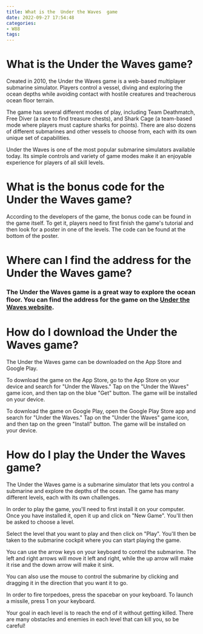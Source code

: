 ```yaml
---
title: What is the  Under the Waves  game
date: 2022-09-27 17:54:48
categories:
- W88
tags:
---
```



#  What is the  Under the Waves  game?

Created in 2010, the Under the Waves game is a web-based multiplayer submarine simulator. Players control a vessel, diving and exploring the ocean depths while avoiding contact with hostile creatures and treacherous ocean floor terrain.

The game has several different modes of play, including Team Deathmatch, Free Diver (a race to find treasure chests), and Shark Cage (a team-based mode where players must capture sharks for points). There are also dozens of different submarines and other vessels to choose from, each with its own unique set of capabilities.

Under the Waves is one of the most popular submarine simulators available today. Its simple controls and variety of game modes make it an enjoyable experience for players of all skill levels.

#  What is the bonus code for the  Under the Waves  game?

According to the developers of the game, the bonus code can be found in the game itself.  To get it, players need to first finish the game's tutorial and then look for a poster in one of the levels. The code can be found at the bottom of the poster.

#  Where can I find the address for the  Under the Waves game?

### The Under the Waves game is a great way to explore the ocean floor. You can find the address for the game on the [Under the Waves website](https://www.underthewavesgame.com/).

#  How do I download the Under the Waves game?

The Under the Waves game can be downloaded on the App Store and Google Play.

To download the game on the App Store, go to the App Store on your device and search for "Under the Waves." Tap on the "Under the Waves" game icon, and then tap on the blue "Get" button. The game will be installed on your device.

To download the game on Google Play, open the Google Play Store app and search for "Under the Waves." Tap on the "Under the Waves" game icon, and then tap on the green "Install" button. The game will be installed on your device.

#  How do I play the Under the Waves game?

The Under the Waves game is a submarine simulator that lets you control a submarine and explore the depths of the ocean. The game has many different levels, each with its own challenges.

In order to play the game, you'll need to first install it on your computer. Once you have installed it, open it up and click on "New Game". You'll then be asked to choose a level.

Select the level that you want to play and then click on "Play". You'll then be taken to the submarine cockpit where you can start playing the game.

You can use the arrow keys on your keyboard to control the submarine. The left and right arrows will move it left and right, while the up arrow will make it rise and the down arrow will make it sink.

You can also use the mouse to control the submarine by clicking and dragging it in the direction that you want it to go.

In order to fire torpedoes, press the spacebar on your keyboard. To launch a missile, press 1 on your keyboard.

Your goal in each level is to reach the end of it without getting killed. There are many obstacles and enemies in each level that can kill you, so be careful!